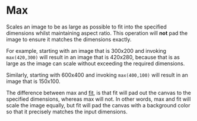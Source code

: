 Max
====

Scales an image to be as large as possible to fit into the specified dimensions whilst maintaining
aspect ratio. This operation will **not** pad the image to ensure it matches the dimensions exactly.

For example, starting with an image that is 300x200 and invoking `max(420,300)` will result in an image that is 420x280, because
that is as large as the image can scale without exceeding the required dimensions.

Similarly, starting with 600x400 and invoking `max(400,100)` will result in an image that is 150x100.

The difference between max and [fit](fit.md), is that fit will pad out the canvas to the specified dimensions,
whereas max will not. In other words, max and fit will scale the image equally, but fit will pad the canvas
with a background color so that it precisely matches the input dimensions.
